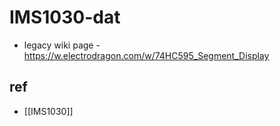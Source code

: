 
# IMS1030-dat

- legacy wiki page - https://w.electrodragon.com/w/74HC595_Segment_Display

## ref 

- [[IMS1030]]